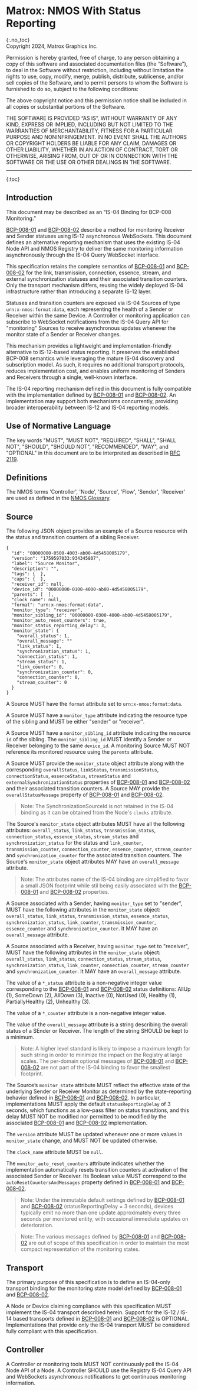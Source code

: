 # Matrox: NMOS With Status Reporting
{:.no_toc}  
Copyright 2024, Matrox Graphics Inc.

Permission is hereby granted, free of charge, to any person obtaining a copy of this software and associated documentation files (the “Software”), to deal in the Software without restriction, including without limitation the rights to use, copy, modify, merge, publish, distribute, sublicense, and/or sell copies of the Software, and to permit persons to whom the Software is furnished to do so, subject to the following conditions:

The above copyright notice and this permission notice shall be included in all copies or substantial portions of the Software.

THE SOFTWARE IS PROVIDED “AS IS”, WITHOUT WARRANTY OF ANY KIND, EXPRESS OR IMPLIED, INCLUDING BUT NOT LIMITED TO THE WARRANTIES OF MERCHANTABILITY, FITNESS FOR A PARTICULAR PURPOSE AND NONINFRINGEMENT. IN NO EVENT SHALL THE AUTHORS OR COPYRIGHT HOLDERS BE LIABLE FOR ANY CLAIM, DAMAGES OR OTHER LIABILITY, WHETHER IN AN ACTION OF CONTRACT, TORT OR OTHERWISE, ARISING FROM, OUT OF OR IN CONNECTION WITH THE SOFTWARE OR THE USE OR OTHER DEALINGS IN THE SOFTWARE.
  
---
  
{:toc}

## Introduction

This document may be described as an “IS-04 Binding for BCP-008 Monitoring.”

[BCP-008-01][] and [BCP-008-02][] describe a method for monitoring Receiver and Sender statuses using IS-12 asynchronous WebSockets.
This document defines an alternative reporting mechanism that uses the existing IS-04 Node API and NMOS Registry to deliver the same monitoring information asynchronously through the IS-04 Query WebSocket interface.

This specification retains the complete semantics of [BCP-008-01][] and [BCP-008-02][] for the link, transmission, connection, essence, stream, and external synchronization statuses and their associated transition counters. Only the transport mechanism differs, reusing the widely deployed IS-04 infrastructure rather than introducing a separate IS-12 layer.

Statuses and transition counters are exposed via IS-04 Sources of type `urn:x-nmos:format:data`, each representing the health of a Sender or Receiver within the same Device.
A Controller or monitoring application can subscribe to WebSocket notifications from the IS-04 Query API for "monitoring" Sources to receive asynchronous updates whenever the monitor state of a Sender or Receiver changes.

This mechanism provides a lightweight and implementation-friendly alternative to IS-12-based status reporting. It preserves the established BCP-008 semantics while leveraging the mature IS-04 discovery and subscription model. As such, it requires no additional transport protocols, reduces implementation cost, and enables uniform monitoring of Senders and Receivers through a single, well-known interface.

The IS-04 reporting mechanism defined in this document is fully compatible with the implementation defined by [BCP-008-01][] and [BCP-008-02][].
An implementation may support both mechanisms concurrently, providing broader interoperability between IS-12 and IS-04 reporting models.

## Use of Normative Language

The key words "MUST", "MUST NOT", "REQUIRED", "SHALL", "SHALL NOT", "SHOULD", "SHOULD NOT", "RECOMMENDED", "MAY", and "OPTIONAL" in this document are to be interpreted as described in [RFC 2119][RFC-2119].

## Definitions

The NMOS terms 'Controller', 'Node', 'Source', 'Flow', 'Sender', 'Receiver' are used as defined in the [NMOS Glossary](https://specs.amwa.tv/nmos/main/docs/Glossary.html).

## Source

The following JSON object provides an example of a Source resource with the status and transition counters of a sibling Receiver. 

```
{
  "id": "00000000-0500-4003-ab00-4d5458005179",
  "version": "1759597033:934345807",
  "label": "Source Monitor",
  "description": "",
  "tags": {  },
  "caps": {  },
  "receiver_id": null,
  "device_id": "00000000-0100-4000-ab00-4d5458005179",
  "parents": [  ],
  "clock_name": null,
  "format": "urn:x-nmos:format:data",
  "monitor_type": "receiver",
  "monitor_sibling_id": "00000000-0300-4000-ab00-4d5458005179",
  "monitor_auto_reset_counters": true,
  "monitor_status_reporting_delay": 3,
  "monitor_state": {
    "overall_status": 1,
    "overall_message": ""
    "link_status": 1,
    "synchronization_status": 1,
    "connection_status": 1,
    "stream_status": 1,
    "link_counter": 0,
    "synchronization_counter": 0,
    "connection_counter": 0,
    "stream_counter": 0
  }
}
```
A Source MUST have the `format` attribute set to `urn:x-nmos:format:data`.

A Source MUST have a `monitor_type` attribute indicating the resource type of the sibling and MUST be either "sender" or "receiver".

A Source MUST have a `monitor_sibling_id` attribute indicating the resource `id` of the sibling. The `monitor_sibling_id` MUST identify a Sender or Receiver belonging to the same `device_id`. A monitoring Source MUST NOT reference its monitored resource using the `parents` attribute.

A Source MUST provide the `monitor_state` object attribute along with the corresponding `overallStatus`, `linkStatus`, `transmissionStatus`, `connectionStatus`, `essenceStatus`, `streamStatus` and `externalSynchronizationStatus` properties of [BCP-008-01][] and [BCP-008-02][] and their associated transition counters. A Source MAY provide the `overallStatusMessage` property of [BCP-008-01][] and [BCP-008-02][].

> Note: The SynchronizationSourceId is not retained in the IS-04 binding as it can be obtained from the Node's `clocks` attribute.

The Source's `monitor_state` object attributes MUST have all the following attributes: `overall_status`, `link_status`, `transmission_status`, `connection_status`, `essence_status`, `stream_status` and `synchronization_status` for the status and `link_counter`, `transmission_counter`, `connection_counter`, `essence_counter`, `stream_counter` and `synchronization_counter` for the associated transition counters. The Source's `monitor_state` object attributes MAY have an `overall_message` attribute.

> Note: The attributes name of the IS-04 binding are simplified to favor a small JSON footprint while stil being easily associated with the [BCP-008-01][] and [BCP-008-02][] properties.

A Source associated with a Sender, having `monitor_type` set to "sender", MUST have the following attributes in the `monitor_state` object: `overall_status`, `link_status`, `transmission_status`, `essence_status`,  `synchronization_status`,  `link_counter`, `transmission_counter`, `essence_counter` and `synchronization_counter`. It MAY have an `overall_message` attribute.

A Source associated with a Receiver, having `monitor_type` set to "receiver", MUST have the following attributes in the `monitor_state` object: `overall_status`, `link_status`, `connection_status`, `stream_status`,  `synchronization_status`,  `link_counter`, `connection_counter`, `stream_counter` and `synchronization_counter`. It MAY have an `overall_message` attribute.

The value of a `*_status` attribute is a non-negative integer value corresponding to the [BCP-008-01][] and [BCP-008-02][] status definitions: AllUp (1), SomeDown (2), AllDown (3), Inactive (0), NotUsed (0), Healthy (1), PartiallyHealthy (2), Unhealthy (3).

The value of a `*_counter` attribute is a non-negative integer value.

The value of the `overall_message` attribute is a string describing the overall status of a SEnder or Receiver. The length of the string SHOULD be kept to a minimum.

> Note: A higher level standard is likely to impose a maximum length for such string in order to minimize the impact on the Registry at large scales. The per-domain optional messages of [BCP-008-01][] and [BCP-008-02][] are not part of the IS-04 binding to favor the smallest footprint.

The Source’s `monitor_state` attribute MUST reflect the effective state of the underlying Sender or Receiver Monitor as determined by the state-reporting behavior defined in [BCP-008-01][] and [BCP-008-02][]. In particular, implementations MUST apply the default `statusReportingDelay` of 3 seconds, which functions as a low-pass filter on status transitions, and this delay MUST NOT be modified nor permitted to be modified by the associated [BCP-008-01][] and [BCP-008-02][] implementation.

The `version` attribute MUST be updated whenever one or more values in `monitor_state` change, and MUST NOT be updated otherwise.

The `clock_name` attribute MUST be `null`.

The `monitor_auto_reset_counters` attribute indicates whether the implementation automatically resets transition counters at activation of the associated Sender or Receiver.
Its Boolean value MUST correspond to the `autoResetCountersAndMessages` property defined in [BCP-008-01][] and [BCP-008-02][].

> Note: Under the immutable default settings defined by [BCP-008-01][] and [BCP-008-02][] (statusReportingDelay = 3 seconds), devices typically emit no more than one update approximately every three seconds per monitored entity, with occasional immediate updates on deterioration.

> Note: The various messages defined by [BCP-008-01][] and [BCP-008-02][] are out of scope of this specification in order to maintain the most compact representation of the monitoring states.

## Transport

The primary purpose of this specification is to define an IS-04-only transport binding for the monitoring state model defined by [BCP-008-01][] and [BCP-008-02][].

A Node or Device claiming compliance with this specification MUST implement the IS-04 transport described herein. Support for the IS-12 / IS-14 based transports defined in [BCP-008-01][] and [BCP-008-02][] is OPTIONAL. Implementations that provide only the IS-04 transport MUST be considered fully compliant with this specification.

## Controller

A Controller or monitoring tools MUST NOT continuously poll the IS-04 Node API of a Node. A Controller SHOULD use the Registry IS-04 Query API and WebSockets asynchronous notifications to get continuous monitoring information.

[BCP-008-01]: https://specs.amwa.tv/bcp-008-01
[BCP-008-02]: https://specs.amwa.tv/bcp-008-02
[RFC-2119]: https://datatracker.ietf.org/doc/html/rfc2119

